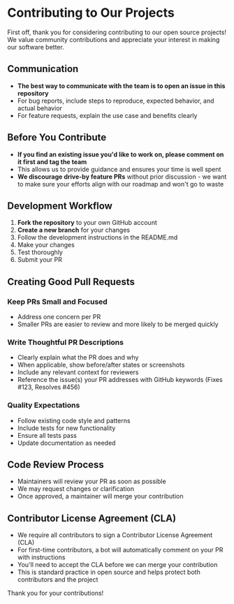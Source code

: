 # Contributing to Our Projects

First off, thank you for considering contributing to our open source projects! We value community contributions and appreciate your interest in making our software better.

## Communication

- **The best way to communicate with the team is to open an issue in this repository**
- For bug reports, include steps to reproduce, expected behavior, and actual behavior
- For feature requests, explain the use case and benefits clearly

## Before You Contribute

- **If you find an existing issue you'd like to work on, please comment on it first and tag the team**
- This allows us to provide guidance and ensures your time is well spent
- **We discourage drive-by feature PRs** without prior discussion - we want to make sure your efforts align with our roadmap and won't go to waste

## Development Workflow

1. **Fork the repository** to your own GitHub account
2. **Create a new branch** for your changes
3. Follow the development instructions in the README.md
4. Make your changes
5. Test thoroughly
6. Submit your PR

## Creating Good Pull Requests

### Keep PRs Small and Focused

- Address one concern per PR
- Smaller PRs are easier to review and more likely to be merged quickly

### Write Thoughtful PR Descriptions

- Clearly explain what the PR does and why
- When applicable, show before/after states or screenshots
- Include any relevant context for reviewers
- Reference the issue(s) your PR addresses with GitHub keywords (Fixes #123, Resolves #456)

### Quality Expectations

- Follow existing code style and patterns
- Include tests for new functionality
- Ensure all tests pass
- Update documentation as needed

## Code Review Process

- Maintainers will review your PR as soon as possible
- We may request changes or clarification
- Once approved, a maintainer will merge your contribution

## Contributor License Agreement (CLA)

- We require all contributors to sign a Contributor License Agreement (CLA)
- For first-time contributors, a bot will automatically comment on your PR with instructions
- You'll need to accept the CLA before we can merge your contribution
- This is standard practice in open source and helps protect both contributors and the project

Thank you for your contributions!
